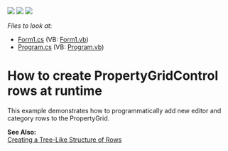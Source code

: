 <!-- default badges list -->
![](https://img.shields.io/endpoint?url=https://codecentral.devexpress.com/api/v1/VersionRange/128638571/13.1.4%2B)
[![](https://img.shields.io/badge/Open_in_DevExpress_Support_Center-FF7200?style=flat-square&logo=DevExpress&logoColor=white)](https://supportcenter.devexpress.com/ticket/details/E2098)
[![](https://img.shields.io/badge/📖_How_to_use_DevExpress_Examples-e9f6fc?style=flat-square)](https://docs.devexpress.com/GeneralInformation/403183)
<!-- default badges end -->
<!-- default file list -->
*Files to look at*:

* [Form1.cs](./CS/AddRowsRuntime/Form1.cs) (VB: [Form1.vb](./VB/AddRowsRuntime/Form1.vb))
* [Program.cs](./CS/AddRowsRuntime/Program.cs) (VB: [Program.vb](./VB/AddRowsRuntime/Program.vb))
<!-- default file list end -->
# How to create PropertyGridControl rows at runtime


<p>This example demonstrates how to programmatically add new editor and category rows to the PropertyGrid.</p><p><strong>See Also:</strong><br />
<a href="http://documentation.devexpress.com/#WindowsForms/CustomDocument457">Creating a Tree-Like Structure of Rows</a></p>

<br/>


